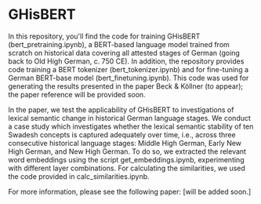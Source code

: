 # GHisBERT
In this repository, you'll find the code for training GHisBERT (bert_pretraining.ipynb), a BERT-based language model trained from scratch on historical data covering all attested stages of German (going back to Old High German, c. 750 CE). In addition, the repository provides code training a BERT tokenizer (bert_tokenizer.ipynb) and for fine-tuning a German BERT-base model (bert_finetuning.ipynb). This code was used for generating the results presented in the paper Beck & Köllner (to appear); the paper reference will be provided soon. 

In the paper, we test the applicability of GHisBERT to investigations of lexical semantic change in historical German
language stages. We conduct a case study which investigates whether the lexical semantic stability
of ten Swadesh concepts is captured adequately over time, i.e., across three consecutive historical
language stages: Middle High German, Early New High German, and New High German. 
To do so, we extracted the relevant word embeddings using the script get_embeddings.ipynb, experimenting with different layer combinations. 
For calculating the similarities, we used the code provided in calc_similarities.ipynb.

For more information, please see the following paper:
[will be added soon.]
